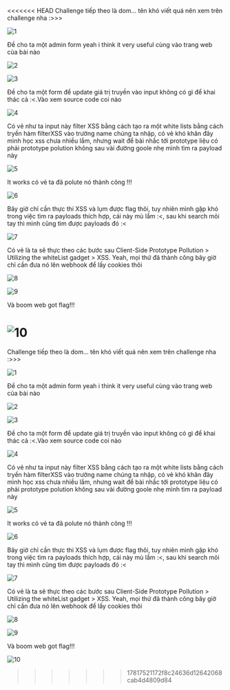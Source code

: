 <<<<<<< HEAD
Challenge tiếp theo là dom... tên khó viết quá nên xem trên challenge nha :>>>

![1](./1.png)



Đề cho ta một admin form yeah i think it very useful cùng vào trang web của bài nào 

![2](./2.png)


![3](./3.png)


Đề cho ta một form để update giá trị truyền vào input không có gì để khai thác cả :<.Vào xem source code coi nào



![4](./4.png)


Có vẻ như ta input này filter XSS bằng cách tạo ra một white lists bằng cách tryền hàm filterXSS vào trường name chúng ta nhập, có vẻ khó khăn đây mình học xss chưa nhiều lắm, nhưng wait để bài nhắc tới prototype liệu có phải prototype polution không sau vài đường goole nhẹ mình tìm ra payload này 

![5](./5.png)

It works có vẻ ta đã polute nó thành công !!!


![6](./6.png)


Bây giờ chỉ cần thực thi XSS và lụm được flag thôi, tuy nhiên mình gặp khó trong việc tìm ra payloads thích hợp, cái này mù lắm :<, sau khi search mỏi tay thì mình cũng tìm được payloads đó :<


![7](./7.png)



Có vẻ là ta sẽ thực theo các bước sau Client-Side Prototype Pollution > Utilizing the whiteList gadget > XSS. Yeah, mọi thứ đã thành công bây giờ chỉ cần đưa nó lên webhook để lấy cookies thôi

![8](./8.png)


![9](./9.png)



Và boom web got flag!!!

![10](./10.png)
=======
Challenge tiếp theo là dom... tên khó viết quá nên xem trên challenge nha :>>>

![1](./1.png)



Đề cho ta một admin form yeah i think it very useful cùng vào trang web của bài nào 

![2](./2.png)


![3](./3.png)


Đề cho ta một form để update giá trị truyền vào input không có gì để khai thác cả :<.Vào xem source code coi nào



![4](./4.png)


Có vẻ như ta input này filter XSS bằng cách tạo ra một white lists bằng cách tryền hàm filterXSS vào trường name chúng ta nhập, có vẻ khó khăn đây mình học xss chưa nhiều lắm, nhưng wait để bài nhắc tới prototype liệu có phải prototype polution không sau vài đường goole nhẹ mình tìm ra payload này 

![5](./5.png)

It works có vẻ ta đã polute nó thành công !!!


![6](./6.png)


Bây giờ chỉ cần thực thi XSS và lụm được flag thôi, tuy nhiên mình gặp khó trong việc tìm ra payloads thích hợp, cái này mù lắm :<, sau khi search mỏi tay thì mình cũng tìm được payloads đó :<


![7](./7.png)



Có vẻ là ta sẽ thực theo các bước sau Client-Side Prototype Pollution > Utilizing the whiteList gadget > XSS. Yeah, mọi thứ đã thành công bây giờ chỉ cần đưa nó lên webhook để lấy cookies thôi

![8](./8.png)


![9](./9.png)



Và boom web got flag!!!

![10](./10.png)
>>>>>>> 17817521172f8c24636d12642068cab4d4809d84
